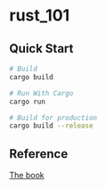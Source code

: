 # rust_101

## Quick Start

```bash
# Build
cargo build

# Run With Cargo
cargo run

# Build for production
cargo build --release
```

## Reference

[The book](https://doc.rust-lang.org/book/)

